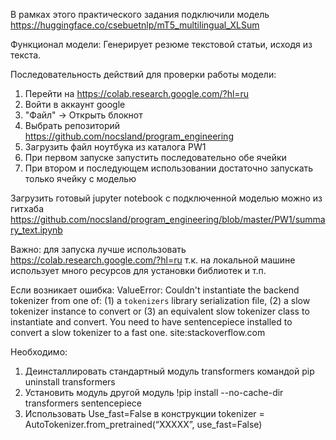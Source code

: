 В рамках этого практического задания подключили модель https://huggingface.co/csebuetnlp/mT5_multilingual_XLSum

Функционал модели:
Генерирует резюме текстовой статьи, исходя из текста.

Последовательность действий для проверки работы модели:
1. Перейти на https://colab.research.google.com/?hl=ru
2. Войти в аккаунт google
3. "Файл" -> Открыть блокнот
4. Выбрать репозиторий https://github.com/nocsland/program_engineering
5. Загрузить файл ноутбука из каталога PW1 
6. При первом запуске запустить последовательно обе ячейки
7. При втором и последующем использовании достаточно запускать только ячейку с моделью


Загрузить готовый jupyter notebook с подключенной моделью можно из
гитхаба https://github.com/nocsland/program_engineering/blob/master/PW1/summary_text.ipynb

Важно:
для запуска лучше использовать https://colab.research.google.com/?hl=ru  т.к. на локальной машине использует много
ресурсов для установки библиотек и т.п.

Если возникает ошибка:
ValueError: Couldn't instantiate the backend tokenizer from one of:
(1) a `tokenizers` library serialization file,
(2) a slow tokenizer instance to convert or
(3) an equivalent slow tokenizer class to instantiate and convert.
You need to have sentencepiece installed to convert a slow tokenizer to a fast one. site:stackoverflow.com

Необходимо:
1. Деинсталлировать стандартный модуль transformers командой pip uninstall transformers
2. Установить модуль другой модуль !pip install --no-cache-dir transformers sentencepiece
3. Использовать Use_fast=False в конструкции tokenizer = AutoTokenizer.from_pretrained(“XXXXX”, use_fast=False)